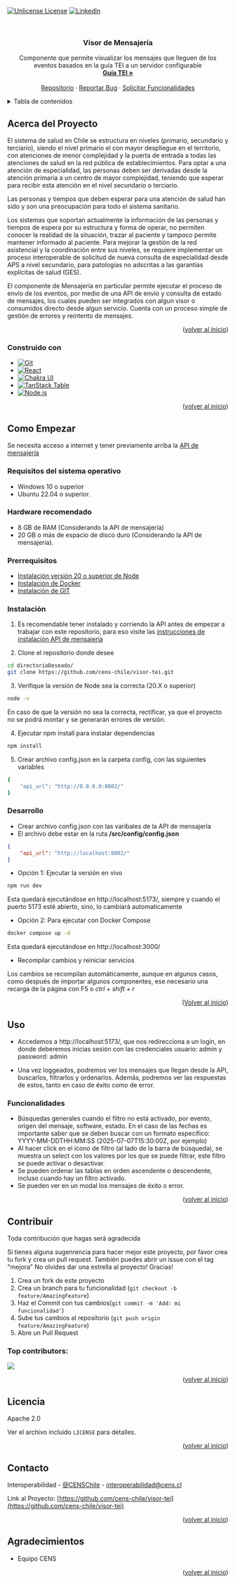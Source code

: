 <!-- Improved compatibility of back to top link: See: https://github.com/othneildrew/Best-README-Template/pull/73 -->
<a id="readme-top"></a>
<!--
*** Thanks for checking out the Best-README-Template. If you have a suggestion
*** that would make this better, please fork the repo and create a pull request
*** or simply open an issue with the tag "enhancement".
*** Don't forget to give the project a star!
*** Thanks again! Now go create something AMAZING! :D
-->



<!-- PROJECT SHIELDS -->
<!--
*** I'm using markdown "reference style" links for readability.
*** Reference links are enclosed in brackets [ ] instead of parentheses ( ).
*** See the bottom of this document for the declaration of the reference variables
*** for contributors-url, forks-url, etc. This is an optional, concise syntax you may use.
*** https://www.markdownguide.org/basic-syntax/#reference-style-links
-->

[![Unlicense License][license-shield]][license-url]
[![LinkedIn][linkedin-shield]][linkedin-url]



<!-- PROJECT LOGO -->
<br />
<div align="center">

  <h3 align="center">Visor de Mensajería</h3>

  <p align="center">
    Componente que permite visualizar los mensajes que lleguen de los eventos basados en la guía TEI a un servidor configurable 
    <br />
    <a href="https://interoperabilidad.minsal.cl/fhir/ig/tei/0.2.1/index.html"><strong>Guía TEI »</strong></a>
    <br />
    <br />
    <a href="https://github.com/cens-chile/visor-tei">Repositorio</a>
    &middot;
    <a href="https://github.com/cens-chile/visor-tei/issues/new?labels=bug&template=bug-report---.md">Reportar Bug</a>
    &middot;
    <a href="https://github.com/cens-chile/visor-tei/issues/new?labels=enhancement&template=feature-request---.md">Solicitar Funcionalidades</a>
  </p>
</div>



<!-- TABLE OF CONTENTS -->
<details>
  <summary>Tabla de contenidos</summary>
  <ol>
    <li>
      <a href="#acerca-del-proyecto">Acerca del Proyecto</a>
      <ul>
        <li><a href="#construido-con">Desarrollado con</a></li>
      </ul>
    </li>
    <li>
      <a href="#como-empezar">Como Empezar</a>
      <ul>
        <li><a href="#requisitos-del-sistema-operativo">Requisitos del sistema operativo</a></li>
        <li><a href="#hardware-recomendado">Hardware recomendado</a></li>
        <li><a href="#prerrequisitos">Prerequisitos</a></li>
        <li><a href="#instalación">Instalación</a></li>
        <li><a href="#desarrollo">Desarrollo</a></li>
      </ul>
    </li>
    <li>
      <a href="#uso">Uso</a>
      <ul>
        <li><a href="#funcionalidades">Funcionalidades</a></li>
      </ul>
    </li>
    <li><a href="#contribuir">Contribuir</a></li>
    <li><a href="#licencia">Licencia</a></li>
    <li><a href="#contacto">Contacto</a></li>
    <li><a href="#agradecimientos">Agradecimientos</a></li>
  </ol>
</details>



<!-- ABOUT THE PROJECT -->
## Acerca del Proyecto

El sistema de salud en Chile se estructura en niveles (primario, secundario y terciario), 
siendo el nivel primario el con mayor despliegue en el territorio, con atenciones de menor complejidad
y la puerta de entrada a todas las atenciones de salud en la red pública de establecimientos. 
Para optar a una atención de especialidad, las personas deben ser derivadas desde la atención primaria 
a un centro de mayor complejidad, teniendo que esperar para recibir esta atención en el nivel secundario o terciario.

Las personas y tiempos que deben esperar para una atención de salud han sido y son una preocupación para todo el 
sistema sanitario.

Los sistemas que soportan actualmente la información de las personas y tiempos de espera por su estructura y forma
de operar, no permiten conocer la realidad de la situación, trazar al paciente y tampoco permite mantener informado
al paciente. Para mejorar la gestión de la red asistencial y la coordinación entre sus niveles, se requiere implementar
un proceso interoperable de solicitud de nueva consulta de especialidad desde APS a nivel secundario, para patologías
no adscritas a las garantías explícitas de salud (GES).

El componente de Mensajería en particular permite ejecutar el proceso de envío de los eventos, por medio de una API de envío y
consulta de estado de mensajes, los cuales pueden ser integrados con algun visor o consumidos directo desde algun servicio.
Cuenta con un proceso simple de gestión de errores y reintento de mensajes.

<p align="right">(<a href="#readme-top">volver al inicio</a>)</p>



### Construido con

* [![Git][Git-scm.com]][Git-url]
* [![React][React.js]][React-url]
* [![Chakra UI][Chakra.ui]][Chakra-url]
* [![TanStack Table][TanStack]][TanStack-url]
* [![Node.js][Node.js]][Node-url]




<p align="right">(<a href="#readme-top">volver al inicio</a>)</p>



<!-- GETTING STARTED -->
## Como Empezar

Se necesita acceso a internet y tener previamente arriba la [API de mensajería](https://github.com/cens-chile/mensajeria-productor-tei/) 

### Requisitos del sistema operativo

* Windows 10 o superior
* Ubuntu 22.04 o superior.

### Hardware recomendado

* 8 GB de RAM (Considerando la API de mensajería)
* 20 GB o más de espacio de disco duro (Considerando la API de mensajería).

### Prerrequisitos

* [Instalación versión 20 o superior de Node](https://nodejs.org/es)
* [Instalación de Docker](https://docs.docker.com/desktop/setup/install/linux/)
* [Instalación de GIT](https://git-scm.com/downloads/linux)


### Instalación

1. Es recomendable tener instalado y corriendo la API antes de empezar a trabajar con este repositorio, para eso visite las [instrucciones de instalación API de mensajería](https://github.com/cens-chile/mensajeria-productor-tei/blob/main/README.md#instalaci%C3%B3n)

2. Clone el repositorio donde desee
```bash
cd directorioDeseado/
git clone https://github.com/cens-chile/visor-tei.git
```

3. Verifique la versión de Node sea la correcta (20.X o superior)
```bash
node -v
```
En caso de que la versión no sea la correcta, rectificar, ya que el proyecto no se podrá montar y se generarán errores de versión.

4. Ejecutar npm install para instalar dependencias
```bash
npm install
```

5. Crear archivo config.json en la carpeta config, con las siguientes variables
```bash
{
    "api_url": "http://0.0.0.0:8002/"
}
```

### Desarrollo

* Crear archivo config.json con las varibales de la API de mensajería
* El archivo debe estar en la ruta **/src/config/config.json**

```json
{
    "api_url": "http://localhost:8002/"
}
```
* Opción 1: Ejecutar la versión en vivo

```bash
npm run dev
```

Esta quedará ejecutándose en http://localhost:5173/, siempre y cuando el puerto 5173 esté abierto, sino, lo cambiará automaticamente

* Opción 2: Para ejecutar con Docker Compose

```bash
docker compose up -d
```

Esta quedará ejecutándose en http://localhost:3000/



* Recompilar cambios y reiniciar servicios

Los cambios se recompilan automáticamente, aunque en algunos casos, como después de importar algunos componentes, ese necesario una recarga de la página con F5 o _ctrl + shift + r_



<p align="right">(<a href="#readme-top">Volver al inicio</a>)</p>

<!-- USAGE EXAMPLES -->
## Uso

* Accedemos a http://localhost:5173/, que nos redirecciona a un login, en donde deberemos inicias sesión con las credenciales usuario: admin y password: admin

* Una vez loggeados, podremos ver los mensajes que llegan desde la API, buscarlos, filtrarlos y ordenarlos. Además, podremos ver las respuestas de estos, tanto en caso de éxito como de error.

### Funcionalidades

* Búsquedas generales cuando el filtro no está activado, por evento, origen del mensaje, software, estado. En el caso de las fechas es importante saber que se deben buscar con un formato específico: YYYY-MM-DDTHH:MM:SS (2025-07-07T15:30:00Z, por ejemplo)
* Al hacer click en el ícono de filtro (al lado de la barra de búsqueda), se muestra un select con los valores por los que se puede filtrar, este filtro se puede activar o desactivar. 
* Se pueden ordenar las tablas en orden ascendente o descendente, incluso cuando hay un filtro activado.
* Se pueden ver en un modal los mensajes de éxito o error.


<p align="right">(<a href="#readme-top">volver al inicio</a>)</p>


<!-- Contribuir -->
## Contribuir

Toda contribución que hagas será agradecida

Si tienes alguna sugenrencia para hacer mejor este proyecto, por favor crea tu fork y crea un pull request. También puedes abrir un issue con el tag "mejora"
No olvides dar una estrella al proyecto! Gracias!

1. Crea un fork de este proyecto
2. Crea un branch para tu funcionalidad (`git checkout -b feature/AmazingFeature`)
3. Haz el Commit con tus cambios(`git commit -m 'Add: mi funcionalidad'`)
4. Sube tus cambios al repositorio (`git push origin feature/AmazingFeature`)
5. Abre un Pull Request

### Top contributors:

<a href="https://github.com/cens-chile/visor-tei/graphs/contributors">
  <img src="https://contrib.rocks/image?repo=cens-chile/visor-tei" />
</a>

<p align="right">(<a href="#readme-top">volver al inicio</a>)</p>



<!-- LICENSE -->
## Licencia

Apache 2.0

Ver el archivo incluido `LICENSE` para detalles.

<p align="right">(<a href="#readme-top">volver al inicio</a>)</p>



<!-- CONTACT -->
## Contacto

Interoperabilidad - [@CENSChile](https://x.com/CENSChile) - interoperabilidad@cens.cl

Link al Proyecto: [https://github.com/cens-chile/visor-tei](https://github.com/cens-chile/visor-tei)

<p align="right">(<a href="#readme-top">volver al inicio</a>)</p>



<!-- ACKNOWLEDGMENTS -->
## Agradecimientos

* Equipo CENS

<p align="right">(<a href="#readme-top">volver al inicio</a>)</p>



<!-- MARKDOWN LINKS & IMAGES -->
<!-- https://www.markdownguide.org/basic-syntax/#reference-style-links -->

[license-shield]: https://img.shields.io/badge/MIT-LICENSE-green?style=for-the-badge
[license-url]: https://github.com/cens-chile/visor-tei/blob/master/LICENSE.md
[linkedin-shield]: https://img.shields.io/badge/cens-chile-red?style=for-the-badge&labelColor=blue
[linkedin-url]: https://www.linkedin.com/company/cens-chile/
[Git-scm.com]: https://img.shields.io/badge/git-%23F05033.svg?style=for-the-badge&logo=git&logoColor=white
[Git-url]: https://git-scm.com/
[Docker.com]: https://img.shields.io/badge/docker-%230db7ed.svg?style=for-the-badge&logo=docker&logoColor=white
[Docker-url]: https://www.docker.com/
[React-url]: https://reactjs.org/
[React.js]: https://img.shields.io/badge/react-%2320232a.svg?style=for-the-badge&logo=react&logoColor=%2361DAFB
[Chakra-url]: https://chakra-ui.com/
[Chakra.ui]: https://img.shields.io/badge/Chakra_UI-319795?style=for-the-badge&logo=chakraui&logoColor=white
[TanStack-url]: https://tanstack.com/table
[TanStack]: https://img.shields.io/badge/TanStack_Table-EF4444?style=for-the-badge&logo=tablecheck&logoColor=white
[Node-url]: https://nodejs.org/
[Node.js]: https://img.shields.io/badge/node.js-339933?style=for-the-badge&logo=nodedotjs&logoColor=white